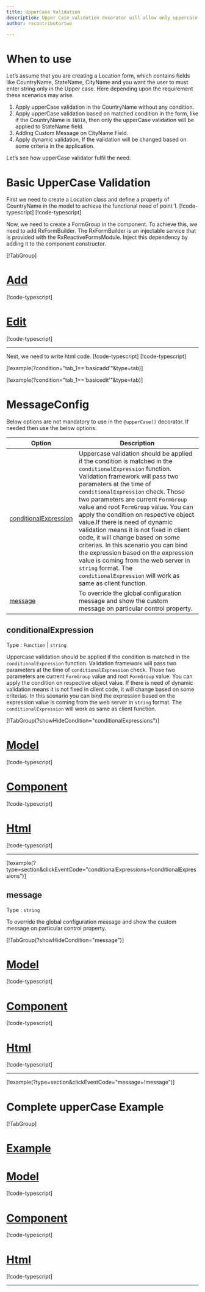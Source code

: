 ```yaml
---
title: UpperCase Validation 
description: Upper Case validation decorator will allow only uppercase to be entered. If user tries to enter any string except uppercase then the property will become invalid. To use the uppercase decorator on particular property.
author: rxcontributortwo

---
```

# When to use
Let’s assume that you are creating a Location form, which contains fields like CountryName, StateName, CityName and you want the user to must enter string only in the Upper case. Here depending upon the requirement these scenarios may arise.
1. Apply upperCase validation in the CountryName without any condition.
2.	Apply upperCase validation based on matched condition in the form, like if the CountryName is `INDIA`, then only the upperCase validation will be applied to StateName field.
3.	Adding Custom Message on CityName Field.
4.	Apply dynamic validation, If the validation will be changed based on some criteria in the application.

Let’s see how upperCase validator fulfil the need.

# Basic UpperCase Validation
First we need to create a Location class and define a property of CountryName in the model to achieve the functional need of point 1.
[!code-typescript[](\assets\examples\upperCase\add\location.model.ts?condition="tab_1=='basicadd'"&type=section)]
[!code-typescript[](\assets\examples\upperCase\edit\location.model.ts?condition="tab_1=='basicedit'"&type=section)]

Now, we need to create a FormGroup in the component. To achieve this, we need to add RxFormBuilder. The RxFormBuilder is an injectable service that is provided with the RxReactiveFormsModule. Inject this dependency by adding it to the component constructor.

[!TabGroup]
# [Add](#tab\basicadd)
[!code-typescript[](\assets\examples\upperCase\add\upper-case-add.component.ts)]
# [Edit](#tab\basicedit)
[!code-typescript[](\assets\examples\upperCase\edit\upper-case-edit.component.ts)]
***

Next, we need to write html code.
[!code-typescript[](\assets\examples\upperCase\add\upper-case-add.component.html?condition="tab_1=='basicadd'"&type=section)]
[!code-typescript[](\assets\examples\upperCase\edit\upper-case-edit.component.html?condition="tab_1=='basicedit'"&type=section)]

[!example(?condition="tab_1=='basicadd'"&type=tab)]
<app-upperCase-add></app-upperCase-add>

[!example(?condition="tab_1=='basicedit'"&type=tab)]
<app-upperCase-edit></app-upperCase-edit>
 
# MessageConfig 
Below options are not mandatory to use in the `@upperCase()` decorator. If needed then use the below options.

|Option | Description |
|--- | ---- |
|[conditionalExpression](#conditionalexpression) | Uppercase validation should be applied if the condition is matched in the `conditionalExpression` function. Validation framework will pass two parameters at the time of `conditionalExpression` check. Those two parameters are current `FormGroup` value and root `FormGroup` value. You can apply the condition on respective object value.If there is need of dynamic validation means it is not fixed in client code, it will change based on some criterias. In this scenario you can bind the expression based on the expression value is coming from the web server in `string` format. The `conditionalExpression` will work as same as client function. |
|[message](#message) | To override the global configuration message and show the custom message on particular control property. |

## conditionalExpression 
Type :  `Function`  |  `string` 

Uppercase validation should be applied if the condition is matched in the `conditionalExpression` function. Validation framework will pass two parameters at the time of `conditionalExpression` check. Those two parameters are current `FormGroup` value and root `FormGroup` value. You can apply the condition on respective object value.
If there is need of dynamic validation means it is not fixed in client code, it will change based on some criterias. In this scenario you can bind the expression based on the expression value is coming from the web server in `string` format. The `conditionalExpression` will work as same as client function.

[!TabGroup(?showHideCondition="conditionalExpressions")]
# [Model](#tab\conditionalExpressionsmodel)
[!code-typescript[](\assets\examples\upperCase\conditionalExpressions\location.model.ts)]
# [Component](#tab\conditionalExpressionsComponent)
[!code-typescript[](\assets\examples\upperCase\conditionalExpressions\upper-case-conditional-expressions.component.ts)]
# [Html](#tab\conditionalExpressionsHtml)
[!code-typescript[](\assets\examples\upperCase\conditionalExpressions\upper-case-conditional-expressions.component.html)]
***

[!example(?type=section&clickEventCode="conditionalExpressions=!conditionalExpressions")]
<app-upperCase-conditionalExpressions></app-upperCase-conditionalExpressions>
 
## message 
Type :  `string` 

To override the global configuration message and show the custom message on particular control property.
 

[!TabGroup(?showHideCondition="message")]
# [Model](#tab\messageModel)
[!code-typescript[](\assets\examples\upperCase\message\location.model.ts)]
# [Component](#tab\messageComponent)
[!code-typescript[](\assets\examples\upperCase\message\upper-case-message.component.ts)]
# [Html](#tab\messageHtml)
[!code-typescript[](\assets\examples\upperCase\message\upper-case-message.component.html)]
***

[!example(?type=section&clickEventCode="message=!message")]
<app-upperCase-message></app-upperCase-message>

# Complete upperCase Example
[!TabGroup]
# [Example](#tab\completeexample)
<app-upperCase-complete></app-upperCase-complete>
# [Model](#tab\completemodel)
[!code-typescript[](\assets\examples\upperCase\complete\location.model.ts)]
# [Component](#tab\completecomponent)
[!code-typescript[](\assets\examples\upperCase\complete\upper-case-complete.component.ts)]
# [Html](#tab\completehtml)
[!code-typescript[](\assets\examples\upperCase\complete\upper-case-complete.component.html)]
***
